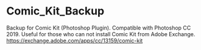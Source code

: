 # Comic_Kit_Backup
Backup for Comic Kit (Photoshop Plugin). Compatible with Photoshop CC 2019. Useful for those who can not install Comic Kit from Adobe Exchange.
https://exchange.adobe.com/apps/cc/13159/comic-kit
